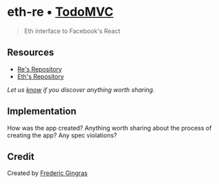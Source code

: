 # eth-re • [TodoMVC](http://todomvc.com)

> Eth interface to Facebook's React

## Resources

- [Re's Repository](https://github.com/kiasaki/eth-re)
- [Eth's Repository](https://github.com/kiasaki/eth-lang)

*Let us [know](https://github.com/tastejs/todomvc/issues) if you discover anything worth sharing.*

## Implementation

How was the app created? Anything worth sharing about the process of creating the app? Any spec violations?

## Credit

Created by [Frederic Gingras](http://github.com/kiasaki)
